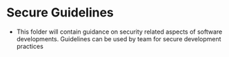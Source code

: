 # Secure Guidelines
- This folder will contain guidance on security related aspects of software developments. Guidelines can be used by team for secure development practices 
